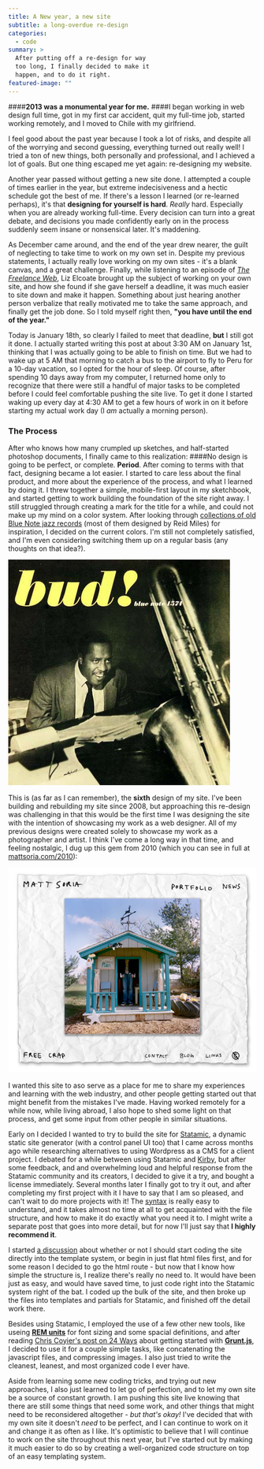 ```yaml
---
title: A New year, a new site
subtitle: a long-overdue re-design
categories:
  - code
summary: >
  After putting off a re-design for way
  too long, I finally decided to make it
  happen, and to do it right.
featured-image: ""
---
```

####**2013 was a monumental year for me.** 
####I began working in web design full time, got in my first car accident, quit my full-time job, started working remotely, and I moved to Chile with my girlfriend.

I feel good about the past year because I took a lot of risks, and despite all of the worrying and second guessing, everything turned out really well! I tried a ton of new things, both personally and professional, and I achieved a lot of goals. But one thing escaped me yet again: re-designing my website. 

Another year passed without getting a new site done. I attempted a couple of times earlier in the year, but extreme indecisiveness and a hectic schedule got the best of me. If there's a lesson I learned (or re-learned perhaps), it's that **designing for yourself is hard**. _Really_ hard. Especially when you are already working full-time. Every decision can turn into a great debate, and decisions you made confidently early on in the process suddenly seem insane or nonsensical later. It's maddening.

As December came around, and the end of the year drew nearer, the guilt of neglecting to take time to work on my own set in. Despite my previous statements, I actually really love working on my own sites - it's a blank canvas, and a great challenge. Finally, while listening to an episode of [_The Freelance Web_](http://www.thefreelanceweb.com), Liz Elcoate brought up the subject of working on your own site, and how she found if she gave herself a deadline, it was much easier to site down and make it happen. Something about just hearing another person verbalize that really motivated me to take the same approach, and finally get the job done. So I told myself right then, **"you have until the end of the year."**

Today is January 18th, so clearly I failed to meet that deadline, **but** I still got it done. I actually started writing this post at about 3:30 AM on January 1st, thinking that I was actually going to be able to finish on time. But we had to wake up at 5 AM that morning to catch a bus to the airport to fly to Peru for a 10-day vacation, so I opted for the hour of sleep. Of course, after spending 10 days away from my computer, I returned home only to recognize that there were still a handful of major tasks to be completed before I could feel comfortable pushing the site live. To get it done I started waking up every day at 4:30 AM to get a few hours of work in on it before starting my actual work day (I _am_ actually a morning person).

### The Process

After who knows how many crumpled up sketches, and half-started photoshop documents, I finally came to this realization:
####No design is going to be perfect, or complete. **Period**.
After coming to terms with that fact, designing became a lot easier. I started to care less about the final product, and more about the experience of the process, and what I learned by doing it. I threw together a simple, mobile-first layout in my sketchbook, and started getting to work building the foundation of the site right away. I still struggled through creating a mark for the title for a while, and could not make up my mind on a color system. After looking through [collections of old Blue Note jazz records](http://www.birkajazz.com/archive/bluenote4000.htm) (most of them designed by Reid Miles) for inspiration, I decided on the current colors. I'm still not completely satisfied, and I'm even considering switching them up on a regular basis (any thoughts on that idea?).

![Bud Powell](/_themes/mattsoria/img/blog/budpowell.jpg)

This is (as far as I can remember), the **sixth** design of my site. I've been building and rebuilding my site since 2008, but approaching this re-design was challenging in that this would be the first time I was designing the site with the intention of showcasing my work as a web designer. All of my previous designs were created solely to showcase my work as a photographer and artist. I think I've come a long way in that time, and feeling nostalgic, I dug up this gem from 2010 (which you can see in full at [mattsoria.com/2010](http://www.mattsoria.com/2010)):

[![MattSoria.com circa 2010](/_themes/mattsoria/img/blog/mysite-2010.jpg)](http://www.mattsoria.com/2010)

 I wanted this site to aso serve as a place for me to share my experiences and learning with the web industry, and other people getting started out that might benefit from the mistakes I've made. Having worked remotely for a while now, while living abroad, I also hope to shed some light on that process, and get some input from other people in similar situations.

Early on I decided I wanted to try to build the site for [Statamic](http://statamic.com/), a dynamic static site generator (with a control panel UI too) that I came across months ago while researching alternatives to using Wordpress as a CMS for a client project. I debated for a while between using Statamic and [Kirby](http://www.getkirby.com), but after some feedback, and and overwhelming loud and helpful response from the Statamic community and its creators, I decided to give it a try, and bought a license immediately. Several months later I finally got to try it out, and after completing my first project with it I have to say that I am so pleased, and can't wait to do more projects with it! The [syntax](http://statamic.github.io/statamic-cheat-sheet/) is really easy to understand, and it takes almost no time at all to get acquainted with the file structure, and how to make it do exactly what you need it to. I might write a separate post that goes into more detail, but for now I'll just say that **I highly recommend it**.

I started [a discussion](https://news.layervault.com/stories/11295-ask-dn-whats-your-process-for-designing-in-the-browser-for-a-cmsframework) about whether or not I should start coding the site directly into the template system, or begin in just flat html files first, and for some reason I decided to go the html route - but now that I know how simple the structure is, I realize there's really no need to. It would have been just as easy, and would have saved time, to just code right into the Statamic system right of the bat. I coded up the bulk of the site, and then broke up the files into templates and partials for Statamic, and finished off the detail work there.

Besides using Statamic, I employed the use of a few other new tools, like useing **[REM units](http://css-tricks.com/theres-more-to-the-css-rem-unit-than-font-sizing/)** for font sizing and some spacial definitions, and after reading [Chris Coyier's post on 24 Ways](http://24ways.org/2013/grunt-is-not-weird-and-hard/) about getting started with **[Grunt.js](http://gruntjs.com/)**, I decided to use it for a couple simple tasks, like concatenating the javascript files, and compressing images. I also just tried to write the cleanest, leanest, and most organized code I ever have. 

Aside from learning some new coding tricks, and trying out new approaches, I also just learned to let go of perfection, and to let my own site be a source of constant growth. I am pushing this site live knowing that there are still some things that need some work, and other things that might need to be reconsidered altogether - _but that's okay!_ I've decided that with my own site it doesn't _need_ to be perfect, and I can continue to work on it and change it as often as I like. It's optimistic to believe that I will continue to work on the site throughout this next year, but I've started out by making it much easier to do so by creating a well-organized code structure on top of an easy templating system.  


